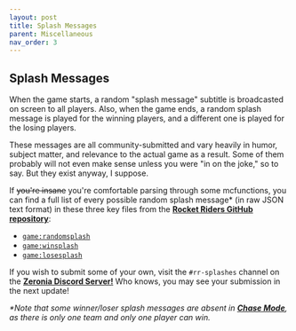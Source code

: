 ```yaml
---
layout: post
title: Splash Messages
parent: Miscellaneous
nav_order: 3
---
```

**Splash Messages**
---

When the game starts, a random "splash message" subtitle is broadcasted on screen to all players. Also, when the game ends, a random splash message is played for the winning players, and a different one is played for the losing players.

These messages are all community-submitted and vary heavily in humor, subject matter, and relevance to the actual game as a result. Some of them probably will not even make sense unless you were "in on the joke," so to say. But they exist anyway, I suppose.

If ~~you're insane~~ you're comfortable parsing through some mcfunctions, you can find a full list of every possible random splash message* (in raw JSON text format) in these three key files from the **[Rocket Riders GitHub repository](https://github.com/ZeroniaServer/RocketRiders)**:

- [`game:randomsplash`](https://github.com/ZeroniaServer/RocketRiders/blob/master/rocketriders/data/game/functions/randomsplash.mcfunction)
- [`game:winsplash`](https://github.com/ZeroniaServer/RocketRiders/blob/master/rocketriders/data/game/functions/winsplash.mcfunction)
- [`game:losesplash`](https://github.com/ZeroniaServer/RocketRiders/blob/master/rocketriders/data/game/functions/losesplash.mcfunction)

If you wish to submit some of your own, visit the `#rr-splashes` channel on the **[Zeronia Discord Server!](https://discord.gg/X9bZgw7)** Who knows, you may see your submission in the next update!

_*Note that some winner/loser splash messages are absent in **[Chase Mode](https://zeroniaserver.github.io/RocketRidersWiki/gamemodes/chase)**, as there is only one team and only one player can win._